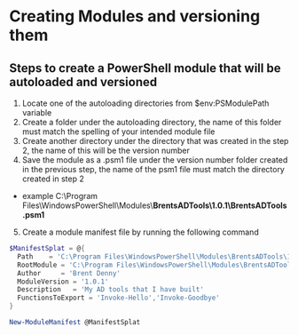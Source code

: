 # Creating Modules and versioning them

## Steps to create a PowerShell module that will be autoloaded and versioned
1. Locate one of the autoloading directories from $env:PSModulePath variable
2. Create a folder under the autoloading directory, the name of this folder must match the spelling of your intended module file
3. Create another directory under the directory that was created in the step 2, the name of this will be the version number
4. Save the module as a .psm1 file under the version number folder created in the previous step, the name of the psm1 file must match the directory created in step 2
  - example C:\Program Files\WindowsPowerShell\Modules\\**BrentsADTools\1.0.1\BrentsADTools.psm1**
5. Create a module manifest file by running the following command

```PowerShell
$ManifestSplat = @{
  Path    = 'C:\Program Files\WindowsPowerShell\Modules\BrentsADTools\1.0.1\BrentsADTools.psd1'
  RootModule = 'C:\Program Files\WindowsPowerShell\Modules\BrentsADTools\1.0.1\BrentsADTools.psm1'
  Author     = 'Brent Denny'
  ModuleVersion = '1.0.1'
  Description   = 'My AD tools that I have built'
  FunctionsToExport = 'Invoke-Hello','Invoke-Goodbye'
}

New-ModuleManifest @ManifestSplat 

```
